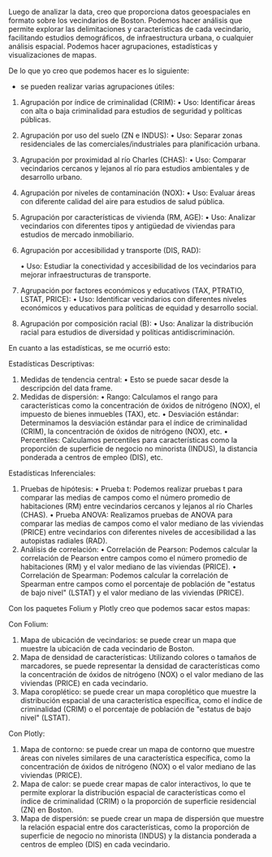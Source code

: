 Luego de analizar la data, creo que proporciona datos geoespaciales en formato sobre los vecindarios de Boston. Podemos hacer análisis que permite explorar las delimitaciones y características de cada vecindario, facilitando estudios demográficos, de infraestructura urbana, o cualquier análisis espacial. Podemos hacer agrupaciones, estadísticas  y visualizaciones de mapas.

De lo que yo creo que podemos hacer es lo siguiente:

-	se pueden realizar varias agrupaciones útiles:
1.	Agrupación por índice de criminalidad (CRIM):
    •	Uso: Identificar áreas con alta o baja criminalidad para estudios de seguridad y políticas públicas.
2.	Agrupación por uso del suelo (ZN e INDUS):
    •	Uso: Separar zonas residenciales de las comerciales/industriales para planificación urbana.
3.	Agrupación por proximidad al río Charles (CHAS):
    •	Uso: Comparar vecindarios cercanos y lejanos al río para estudios ambientales y de desarrollo urbano.
4.	Agrupación por niveles de contaminación (NOX):
    •	Uso: Evaluar áreas con diferente calidad del aire para estudios de salud pública.
5.	Agrupación por características de vivienda (RM, AGE):
    •	Uso: Analizar vecindarios con diferentes tipos y antigüedad de viviendas para estudios de mercado inmobiliario.
6.	Agrupación por accesibilidad y transporte (DIS, RAD):

    •	Uso: Estudiar la conectividad y accesibilidad de los vecindarios para mejorar infraestructuras de transporte.
7.	Agrupación por factores económicos y educativos (TAX, PTRATIO, LSTAT, PRICE):
    •	Uso: Identificar vecindarios con diferentes niveles económicos y educativos para políticas de equidad y desarrollo social.
8.	Agrupación por composición racial (B):
    •	Uso: Analizar la distribución racial para estudios de diversidad y políticas antidiscriminación.


En cuanto a las estadísticas, se me ocurrió esto:

Estadísticas Descriptivas:
1.	Medidas de tendencia central:
    •	Esto se puede sacar desde la descripción del data frame.
2.	Medidas de dispersión:
    •	Rango: Calculamos el rango para características como la concentración de óxidos de nitrógeno (NOX), el impuesto de bienes inmuebles (TAX), etc.
    •	Desviación estándar: Determinamos la desviación estándar para el índice de criminalidad (CRIM), la concentración de óxidos de nitrógeno (NOX), etc.
    •	Percentiles: Calculamos percentiles para características como la proporción de superficie de negocio no minorista (INDUS), la distancia ponderada a centros de empleo (DIS), etc.

Estadísticas Inferenciales:
1.	Pruebas de hipótesis:
    •	Prueba t: Podemos realizar pruebas t para comparar las medias de campos como el número promedio de habitaciones (RM) entre vecindarios cercanos y lejanos al río Charles (CHAS).
    •	Prueba ANOVA: Realizamos pruebas de ANOVA para comparar las medias de campos como el valor mediano de las viviendas (PRICE) entre vecindarios con diferentes niveles de accesibilidad a las autopistas radiales (RAD).
2.	Análisis de correlación:
    •	Correlación de Pearson: Podemos calcular la correlación de Pearson entre campos como el número promedio de habitaciones (RM) y el valor mediano de las viviendas (PRICE).
    •	Correlación de Spearman: Podemos calcular la correlación de Spearman entre campos como el porcentaje de población de "estatus de bajo nivel" (LSTAT) y el valor mediano de las viviendas (PRICE).

Con los paquetes Folium y Plotly  creo que podemos sacar estos mapas:

Con Folium:
1.	Mapa de ubicación de vecindarios: se puede crear un mapa que muestre la ubicación de cada vecindario de Boston.
2.	Mapa de densidad de características: Utilizando colores o tamaños de marcadores, se puede representar la densidad de características como la concentración de óxidos de nitrógeno (NOX) o el valor mediano de las viviendas (PRICE) en cada vecindario.
3.	Mapa coroplético: se puede crear un mapa coroplético que muestre la distribución espacial de una característica específica, como el índice de criminalidad (CRIM) o el porcentaje de población de "estatus de bajo nivel" (LSTAT).


Con Plotly:
1.	Mapa de contorno: se puede crear un mapa de contorno que muestre áreas con niveles similares de una característica específica, como la concentración de óxidos de nitrógeno (NOX) o el valor mediano de las viviendas (PRICE).
2.	Mapa de calor: se puede crear mapas de calor interactivos, lo que te permite explorar la distribución espacial de características como el índice de criminalidad (CRIM) o la proporción de superficie residencial (ZN) en Boston.
3.	Mapa de dispersión: se puede crear un mapa de dispersión que muestre la relación espacial entre dos características, como la proporción de superficie de negocio no minorista (INDUS) y la distancia ponderada a centros de empleo (DIS) en cada vecindario.

